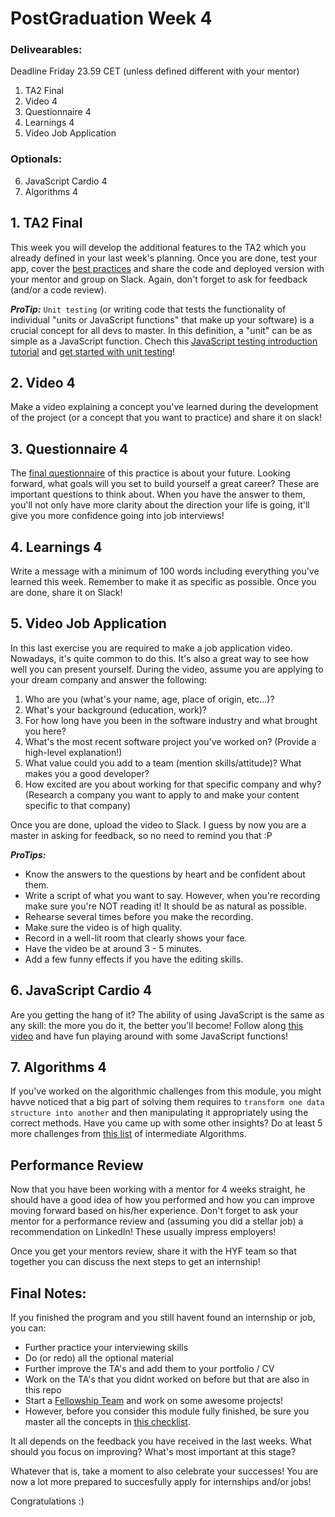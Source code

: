 # PostGraduation Week 4

### Delivearables:
Deadline Friday 23.59 CET (unless defined different with your mentor)

1. TA2 Final
2. Video 4
3. Questionnaire 4
4. Learnings 4
5. Video Job Application

### Optionals:
6. JavaScript Cardio 4
7. Algorithms 4

## 1. TA2 Final

This week you will develop the additional features to the TA2 which you already defined in your last week's planning. Once you are done, test your app, cover the [best practices](https://github.com/riccardobevilacqua/technical-assignment-tips#technical-assignment-tips) and share the code and deployed version with your mentor and group on Slack. Again, don't forget to ask for feedback (and/or a code review).

***ProTip:*** `Unit testing` (or writing code that tests the functionality of individual "units or JavaScript functions" that make up your software) is a crucial concept for all devs to master. In this definition, a "unit" can be as simple as a JavaScript function. Chech this [JavaScript testing introduction tutorial](https://www.youtube.com/watch?v=r9HdJ8P6GQI) and [get started with unit testing](https://www.youtube.com/watch?v=GEqeltCQP8c)!

## 2. Video 4

Make a video explaining a concept you've learned during the development of the project (or a concept that you want to practice) and share it on slack!

## 3. Questionnaire 4

The [final questionnaire](https://hackyourfuture.typeform.com/to/SoSrhfM9) of this practice is about your future. Looking forward, what goals will you set to build yourself a great career? These are important questions to think about. When you have the answer to them, you'll not only have more clarity about the direction your life is going, it'll give you more confidence going into job interviews!

## 4. Learnings 4
 
Write a message with a minimum of 100 words including everything you've learned this week. Remember to make it as specific as possible. Once you are done, share it on Slack!

## 5. Video Job Application

In this last exercise you are required to make a job application video. Nowadays, it's quite common to do this. It's also a great way to see how well you can present yourself. During the video, assume you are applying to your dream company and answer the following:

1. Who are you (what's your name, age, place of origin, etc...)?
2. What's your background (education, work)?
3. For how long have you been in the software industry and what brought you here?
4. What's the most recent software project you've worked on? (Provide a high-level explanation!)
5. What value could you add to a team (mention skills/attitude)? What makes you a good developer?
6. How excited are you about working for that specific company and why? (Research a company you want to apply to and make your content specific to that company)

Once you are done, upload the video to Slack. I guess by now you are a master in asking for feedback, so no need to remind you that :P

***ProTips:*** 
- Know the answers to the questions by heart and be confident about them.
- Write a script of what you want to say. However, when you're recording make sure you're NOT reading it! It should be as natural as possible.
- Rehearse several times before you make the recording.
- Make sure the video is of high quality.
- Record in a well-lit room that clearly shows your face.
- Have the video be at around 3 - 5 minutes.
- Add a few funny effects if you have the editing skills.

## 6. JavaScript Cardio 4

Are you getting the hang of it? The ability of using JavaScript is the same as any skill: the more you do it, the better you'll become! Follow along [this video](https://www.youtube.com/watch?v=tcoiPHktCwQ) and have fun playing around with some JavaScript functions!

## 7. Algorithms 4

If you've worked on the algorithmic challenges from this module, you might havve noticed that a big part of solving them requires to `transform one data structure into another` and then manipulating it appropriately using the correct methods. Have you came up with some other insights? Do at least 5 more challenges from [this list](https://www.freecodecamp.org/learn/javascript-algorithms-and-data-structures/intermediate-algorithm-scripting/) of intermediate Algorithms.

## Performance Review

Now that you have been working with a mentor for 4 weeks straight, he should have a good idea of how you performed and how you can improve moving forward based on his/her experience. Don't forget to ask your mentor for a performance review and (assuming you did a stellar job) a recommendation on LinkedIn! These usually impress employers!

Once you get your mentors review, share it with the HYF team so that together you can discuss the next steps to get an internship!

## Final Notes:

If you finished the program and you still havent found an internship or job, you can:

- Further practice your interviewing skills
- Do (or redo) all the optional material
- Further improve the TA's and add them to your portfolio / CV
- Work on the TA's that you didnt worked on before but that are also in this repo
- Start a [Fellowship Team](https://www.hackyourfuture.net/fellowship/) and work on some awesome projects!
- However, before you consider this module fully finished, be sure you master all the concepts in [this checklist](../checklist.md).

It all depends on the feedback you have received in the last weeks. What should you focus on improving? What's most important at this stage?

Whatever that is, take a moment to also celebrate your successes! You are now a lot more prepared to succesfully apply for internships and/or jobs!

Congratulations :)




